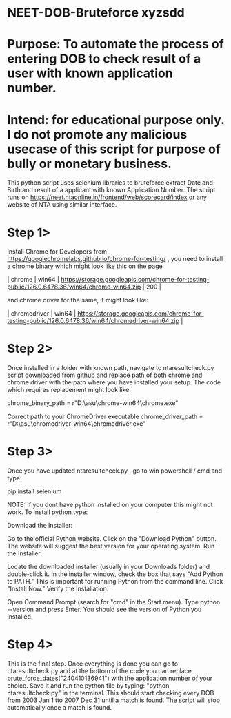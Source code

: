 # NEET-DOB-Bruteforce xyzsdd

# Purpose: To automate the process of entering DOB to check result of a user with known application number. 


# Intend: for educational purpose only. I do not promote any malicious usecase of this script for purpose of bully or monetary business.  

This python script uses selenium libraries to bruteforce extract Date and Birth and result of a applicant with known Application Number. 
The script runs on https://neet.ntaonline.in/frontend/web/scorecard/index or any website of NTA using similar interface. 

# Step 1>

Install Chrome for Developers from https://googlechromelabs.github.io/chrome-for-testing/ , you need to install a chrome binary which might look like this on the page

| chrome |	win64 |	https://storage.googleapis.com/chrome-for-testing-public/126.0.6478.36/win64/chrome-win64.zip |	200 |

and chrome driver for the same, it might look like: 

| chromedriver | win64	| https://storage.googleapis.com/chrome-for-testing-public/126.0.6478.36/win64/chromedriver-win64.zip | 

# Step 2>

Once installed in a folder with known path, navigate to ntaresultcheck.py script downloaded from github and replace path of both chrome and chrome driver with the path where you have installed your setup. The code which requires replacement might look like: 

chrome_binary_path = r"D:\asu\chrome-win64\chrome.exe"

 Correct path to your ChromeDriver executable
chrome_driver_path = r"D:\asu\chromedriver-win64\chromedriver.exe" 

# Step 3>

Once you have updated ntaresultcheck.py , go to win powershell  / cmd and type:

pip install selenium

NOTE: If you dont have python installed on your computer this might not work. To install python type:

Download the Installer:

Go to the official Python website.
Click on the "Download Python" button. The website will suggest the best version for your operating system.
Run the Installer:

Locate the downloaded installer (usually in your Downloads folder) and double-click it.
In the installer window, check the box that says "Add Python to PATH." This is important for running Python from the command line.
Click "Install Now."
Verify the Installation:

Open Command Prompt (search for "cmd" in the Start menu).
Type python --version and press Enter. You should see the version of Python you installed.

# Step 4> 

This is the final step. Once everything is done you can go to ntaresultcheck.py and at the bottom of the code you can replace brute_force_dates("240410136941") with the application number of your choice. Save it and run the python file by typing: "python  ntaresultcheck.py" in the terminal. This should start checking every DOB from 2003 Jan 1 tto 2007 Dec 31 until a match is found. The script will stop automatically once a match is found.



